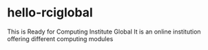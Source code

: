# hello-rciglobal
This is Ready for Computing Institute Global
It is an online institution offering different computing modules
